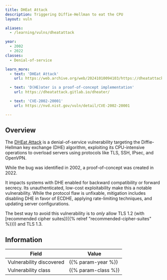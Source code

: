 ```yaml
---
title: DHEat Attack
description: Triggering Diffie-Hellman to eat the CPU
layout: vuln

aliases:
  - /learning/vulns/dheatattack

year:
  - 2002
  - 2022
classes:
  - Denial-of-service

learn_more:
  - text: 'DHEat Attack'
    url: https://web.archive.org/web/20241010094103/https://dheatattack.com/

  - text: 'D(HE)ater is a proof-of-concept implementation'
    url: https://dheatattack.gitlab.io/dheater/

  - text: 'CVE-2002-20001'
    url: https://nvd.nist.gov/vuln/detail/CVE-2002-20001

---
```


## Overview

The [DHEat Attack] is a denial-of-service vulnerability targeting the Diffie-Hellman key exchange (DHE) algorithm, exploiting its CPU-intensive operations to overload servers using protocols like TLS, SSH, IPsec, and OpenVPN.

While the bug was identified in 2002, a proof-of-concept was created in 2022.

It impacts systems with DHE enabled for backward compatibility or forward secrecy. Its unauthenticated, low-cost exploitability make this a notable vulnerability. While the protocol flaw is unfixable, mitigation includes disabling DHE in favor of ECDHE, applying rate-limiting techniques, and updating server configurations.

The best way to avoid this vulnerability is to _only_ allow TLS 1.2 (with [recommended cipher suites]({{% relref "recommended-cipher-suites" %}})) and TLS 1.3.

## Information

| Field                    | Value               |
|--------------------------|---------------------|
| Vulnerability discovered | {{% param-year %}}  |
| Vulnerability class      | {{% param-class %}} |

[DHEat Attack]: https://web.archive.org/web/20241010094103/https://dheatattack.com/
